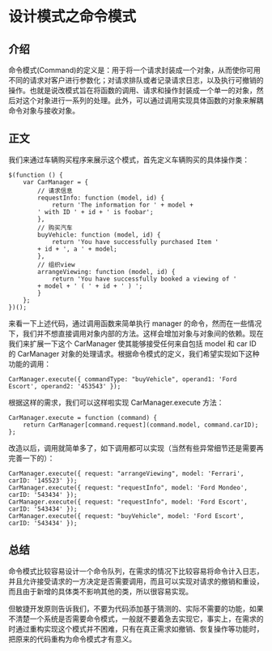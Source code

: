 # 设计模式之命令模式

## 介绍

命令模式(Command)的定义是：用于将一个请求封装成一个对象，从而使你可用不同的请求对客户进行参数化；对请求排队或者记录请求日志，以及执行可撤销的操作。也就是说改模式旨在将函数的调用、请求和操作封装成一个单一的对象，然后对这个对象进行一系列的处理。此外，可以通过调用实现具体函数的对象来解耦命令对象与接收对象。

## 正文

我们来通过车辆购买程序来展示这个模式，首先定义车辆购买的具体操作类：

```
$(function () {
    var CarManager = {
        // 请求信息
        requestInfo: function (model, id) {
            return 'The information for ' + model +
        ' with ID ' + id + ' is foobar';
        },
        // 购买汽车
        buyVehicle: function (model, id) {
            return 'You have successfully purchased Item '
        + id + ', a ' + model;
        },
        // 组织view
        arrangeViewing: function (model, id) {
            return 'You have successfully booked a viewing of '
        + model + ' ( ' + id + ' ) ';
        }
    };
})();
```

来看一下上述代码，通过调用函数来简单执行 manager 的命令，然而在一些情况下，我们并不想直接调用对象内部的方法。这样会增加对象与对象间的依赖。现在我们来扩展一下这个 CarManager 使其能够接受任何来自包括 model 和 car ID 的 CarManager 对象的处理请求。根据命令模式的定义，我们希望实现如下这种功能的调用：

```
CarManager.execute({ commandType: "buyVehicle", operand1: 'Ford Escort', operand2: '453543' });
```

根据这样的需求，我们可以这样啦实现 CarManager.execute 方法：

```
CarManager.execute = function (command) {
    return CarManager[command.request](command.model, command.carID);
};
```

改造以后，调用就简单多了，如下调用都可以实现（当然有些异常细节还是需要再完善一下的）：

```
CarManager.execute({ request: "arrangeViewing", model: 'Ferrari', carID: '145523' });
CarManager.execute({ request: "requestInfo", model: 'Ford Mondeo', carID: '543434' });
CarManager.execute({ request: "requestInfo", model: 'Ford Escort', carID: '543434' });
CarManager.execute({ request: "buyVehicle", model: 'Ford Escort', carID: '543434' });
```

## 总结

命令模式比较容易设计一个命令队列，在需求的情况下比较容易将命令计入日志，并且允许接受请求的一方决定是否需要调用，而且可以实现对请求的撤销和重设，而且由于新增的具体类不影响其他的类，所以很容易实现。

但敏捷开发原则告诉我们，不要为代码添加基于猜测的、实际不需要的功能，如果不清楚一个系统是否需要命令模式，一般就不要着急去实现它，事实上，在需求的时通过重构实现这个模式并不困难，只有在真正需求如撤销、恢复操作等功能时，把原来的代码重构为命令模式才有意义。
